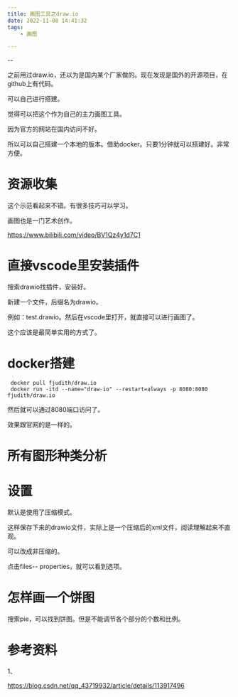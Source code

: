 ```yaml
---
title: 画图工具之draw.io
date: 2022-11-08 14:41:32
tags:
	- 画图

---
```


--

之前用过draw.io，还以为是国内某个厂家做的。现在发现是国外的开源项目，在github上有代码。

可以自己进行搭建。

觉得可以把这个作为自己的主力画图工具。

因为官方的网站在国内访问不好。

所以可以自己搭建一个本地的版本。借助docker。只要1分钟就可以搭建好。非常方便。

# 资源收集

这个示范看起来不错。有很多技巧可以学习。

画图也是一门艺术创作。

https://www.bilibili.com/video/BV1Qz4y1d7C1



# 直接vscode里安装插件

搜索drawio找插件，安装好。

新建一个文件，后缀名为drawio。

例如：test.drawio。然后在vscode里打开，就直接可以进行画图了。

这个应该是最简单实用的方式了。



# docker搭建

```
 docker pull fjudith/draw.io
 docker run -itd --name="draw-io" --restart=always -p 8080:8080 fjudith/draw.io

```

然后就可以通过8080端口访问了。

效果跟官网的是一样的。

# 所有图形种类分析



# 设置

默认是使用了压缩模式。

这样保存下来的drawio文件，实际上是一个压缩后的xml文件，阅读理解起来不直观。

可以改成非压缩的。

点击files-- properties，就可以看到选项。



# 怎样画一个饼图

搜索pie，可以找到饼图。但是不能调节各个部分的个数和比例。



# 参考资料

1、

https://blog.csdn.net/qq_43719932/article/details/113917496